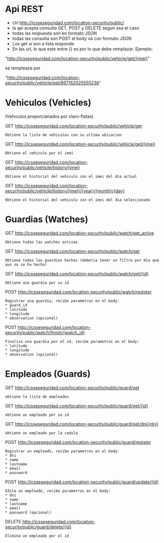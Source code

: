 # Api REST

* Url http://icsseseguridad.com/location-security/public/
* la api acepta consulta GET, POST y DELETE  segun sea el caso
* todas las respuesta son en formato JSON
* todas las consulta son POST el body va con formato JSON
* Los get si son a lista responde
* En las url, lo que este entre {} es por lo que debe remplazar. Ejemplo:

"http://icsseseguridad.com/location-security/public/vehicle/get/{imei}"

se rempleaza por 

"http://icsseseguridad.com/location-security/public/vehicle/get/867162025555236"


# Vehiculos (Vehicles)
(Vehiculos proporcianados por claro-flatas)

GET http://icsseseguridad.com/location-security/public/vehicle/get

    Obtiene la lista de vehiculos con su ultima ubicacion

GET http://icsseseguridad.com/location-security/public/vehicle/get/{imei}

    Obtiene el vehiculo por el imei

GET http://icsseseguridad.com/location-security/public/vehicle/history/{imei}

    Obtiene el historial del vehiculo con el imei del dia actual

GET http://icsseseguridad.com/location-security/public/vehicle/history/{imei}/{year}/{month}/{day}

    Obtiene el historial del vehiculo con el imei del dia seleccionado


# Guardias (Watches)

GET http://icsseseguridad.com/location-security/public/watch/get_active

    Obtiene todas las watches activas

GET http://icsseseguridad.com/location-security/public/watch/get

    Obtiene todas las guardias hechas (deberia tener un filtro por dia que aun no se ha hecho)

GET http://icsseseguridad.com/location-security/public/watch/get/{id}

    Obtiene una guardia por su id

POST http://icsseseguridad.com/location-security/public/watch/register

    Registrar una guardia, recibe parametros en el body:
    * guard_id
    * latitude
    * longitude
    * observation (opcional)

POST http://icsseseguridad.com/location-security/public/watch/finish/{watch_id}

    Finaliza una guardia por el id, recibe parametros en el body:
    * latitude
    * longitude
    * observation (opcional)

# Empleados (Guards)

GET http://icsseseguridad.com/location-security/public/guard/get

    obtiene la lista de empleados

GET http://icsseseguridad.com/location-security/public/guard/get/{id}

    obtiene un empleado por su id
    
GET http://icsseseguridad.com/location-security/public/guard/get/dni/{dni}

    obtiene un empleado por la cedula
    
POST http://icsseseguridad.com/location-security/public/guard/register 

    Registrar un empleado, recibe parametros en el body:
    * dni
    * name
    * lastname
    * email
    * password
    
POST http://icsseseguridad.com/location-security/public/guard/update/{id} 

    Edita un empleado, recibe parametros en el body:
    * dni
    * name
    * lastname
    * email
    * password (opcional)

DELETE http://icsseseguridad.com/location-security/public/guard/delete/{id}

    Elimina un empleado por el id
    
